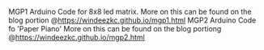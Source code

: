 MGP1 Arduino Code for 8x8 led matrix. More on this can be found on the blog portion @https://windeezkc.github.io/mgp1.html
MGP2 Arduino Code fo 'Paper Piano' More on this can be found on the blog portiong @https://windeezkc.github.io/mgp2.html

